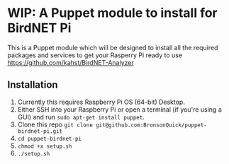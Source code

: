 # WIP: A Puppet module to install for BirdNET Pi

This is a Puppet module which will be designed to install all the required packages and services to get your Rasperry Pi ready to use https://github.com/kahst/BirdNET-Analyzer

## Installation

1. Currently this requires Raspberry Pi OS (64-bit) Desktop.
1. Either SSH into your Raspberry Pi or open a terminal (if you're using a GUI) and run `sudo apt-get install puppet`.
1. Clone this repo `git clone git@github.com:BronsonQuick/puppet-birdnet-pi.git`
1. `cd puppet-birdnet-pi`
1. `chmod +x setup.sh`
1. `./setup.sh`
